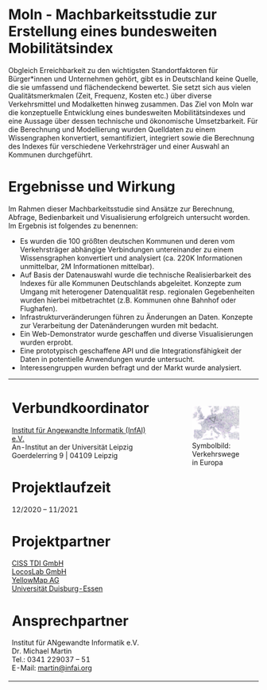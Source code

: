 

# MoIn - Machbarkeitsstudie zur Erstellung eines bundesweiten Mobilitätsindex

Obgleich Erreichbarkeit zu den wichtigsten Standortfaktoren für Bürger*innen und Unternehmen gehört, gibt es in Deutschland keine Quelle, die sie umfassend und flächendeckend bewertet. Sie setzt sich aus vielen Qualitätsmerkmalen (Zeit, Frequenz, Kosten etc.) über diverse Verkehrsmittel und Modalketten hinweg zusammen. Das Ziel von MoIn war die konzeptuelle Entwicklung eines bundesweiten Mobilitätsindexes und eine Aussage über dessen technische und ökonomische Umsetzbarkeit. Für die Berechnung und Modellierung wurden Quelldaten zu einem Wissengraphen konvertiert, semantifiziert, integriert sowie die Berechnung des Indexes für verschiedene Verkehrsträger und einer Auswahl an Kommunen durchgeführt. 

# Ergebnisse und Wirkung

Im Rahmen dieser Machbarkeitsstudie sind Ansätze zur Berechnung, Abfrage, Bedienbarkeit und Visualisierung erfolgreich untersucht worden. Im Ergebnis ist folgendes zu benennen:
- Es wurden die 100 größten deutschen Kommunen und deren vom Verkehrsträger abhängige Verbindungen untereinander zu einem Wissensgraphen konvertiert und analysiert (ca. 220K Informationen unmittelbar, 2M Informationen mittelbar).
- Auf Basis der Datenauswahl wurde die technische Realisierbarkeit des Indexes für alle Kommunen Deutschlands abgeleitet. Konzepte zum Umgang mit heterogener Datenqualität resp. regionalen Gegebenheiten wurden hierbei mitbetrachtet (z.B. Kommunen ohne Bahnhof oder Flughafen).
- Infrastrukturveränderungen führen zu Änderungen an Daten. Konzepte zur Verarbeitung der Datenänderungen wurden mit bedacht.  
- Ein Web-Demonstrator wurde geschaffen und diverse Visualisierungen wurden erprobt. 
- Eine prototypisch geschaffene API und die Integrationsfähigkeit der Daten in potentielle Anwendungen wurde untersucht.
- Interessengruppen wurden befragt und der Markt wurde analysiert.

<table><td>

# Verbundkoordinator

[Institut für Angewandte Informatik (InfAI) e.V.](https://www.infai.org)  
An-Institut an der Universität Leipzig  
Goerdelerring 9 | 04109 Leipzig  

# Projektlaufzeit
12/2020 – 11/2021

# Projektpartner
[CISS TDI GmbH](https://www.ciss.de/)  
[LocosLab GmbH](https://www.locoslab.com)  
[YellowMap AG](https://www.yellowmap.com/)  
[Universität Duisburg-Essen](https://www.nes.uni-due.de)  

# Ansprechpartner
Institut für ANgewandte Informatik e.V.  
Dr. Michael Martin  
Tel.: 0341  229037 – 51  
E-Mail: martin@infai.org  

</td><td valign="top" style="padding: 40px">

<figure>
  <img src="assets/images/moin-map.png" width="500px">
  <figcaption>Symbolbild: Verkehrswege in Europa</figcaption>
</figure>

</table>



